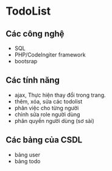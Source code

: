 # TodoList
## Các công nghệ
 - SQL
 - PHP/CodeIngiter framework
 - bootsrap
## Các tính năng
 - ajax, Thực hiện thay đổi trong trang.
 - thêm, xóa, sửa các todolist
 - phân việc cho từng người
 - chỉnh sửa role người dùng
 - phân quyền người dùng (sơ sài)
## Các bảng của CSDL

 - bảng user
 - bảng todo
 
